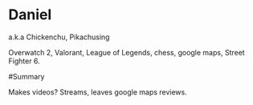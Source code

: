 # Daniel

a.k.a Chickenchu, Pikachusing

Overwatch 2, Valorant, League of Legends, chess, google maps, Street Fighter 6.

#Summary

Makes videos? Streams, leaves google maps reviews.
